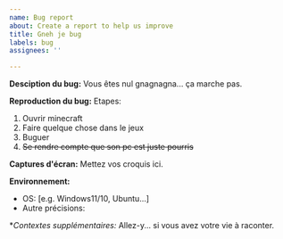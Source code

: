 ```yaml
---
name: Bug report
about: Create a report to help us improve
title: Gneh je bug
labels: bug
assignees: ''

---
```


**Desciption du bug:**
Vous êtes nul gnagnagna... ça marche pas.

**Reproduction du bug:**
Etapes:
1. Ouvrir minecraft
2. Faire quelque chose dans le jeux
3. Buguer
4. ~~Se rendre compte que son pc est juste pourris~~

**Captures d'écran:**
Mettez vos croquis ici.

**Environnement:**
 - OS: [e.g. Windows11/10, Ubuntu...]
 - Autre précisions:

**Contextes supplémentaires:*
Allez-y... si vous avez votre vie à raconter.
